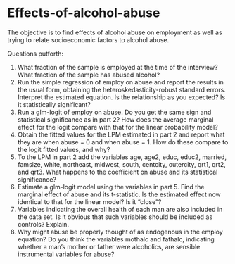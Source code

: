 # Effects-of-alcohol-abuse

The objective is to find effects of alcohol abuse on employment as well as trying to relate socioeconomic factors to alcohol abuse.

Questions putforth: 
1. What fraction of the sample is employed at the time of the interview? What fraction of the sample has
abused alcohol?
2. Run the simple regression of employ on abuse and report the results in the usual form, obtaining the
heteroskedasticity-robust standard errors. Interpret the estimated equation. Is the relationship as you
expected? Is it statistically significant?
3. Run a glm-logit of employ on abuse. Do you get the same sign and statistical significance as in part 2?
How does the average marginal effect for the logit compare with that for the linear probability model?
4. Obtain the fitted values for the LPM estimated in part 2 and report what they are when abuse = 0 and
when abuse = 1. How do these compare to the logit fitted values, and why?
5. To the LPM in part 2 add the variables age, age2, educ, educ2, married, famsize, white, northeast,
midwest, south, centcity, outercity, qrt1, qrt2, and qrt3. What happens to the coefficient on abuse
and its statistical significance?
6. Estimate a glm-logit model using the variables in part 5. Find the marginal effect of abuse and its
t-statistic. Is the estimated effect now identical to that for the linear model? Is it “close”?
7. Variables indicating the overall health of each man are also included in the data set. Is it obvious that
such variables should be included as controls? Explain.
8. Why might abuse be properly thought of as endogenous in the employ equation? Do you think the
variables mothalc and fathalc, indicating whether a man’s mother or father were alcoholics, are sensible
instrumental variables for abuse?
